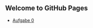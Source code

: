 ## Welcome to GitHub Pages


- [Aufgabe 0](https://github.com/Matthias404/IXD2020/blob/gh-pages/aufgabe00.html)


